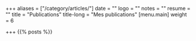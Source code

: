 +++
aliases = ["/category/articles/"]
date = ""
logo = ""
notes = ""
resume = ""
title = "Publications"
title-long = "Mes publications"
[menu.main]
weight = 6

+++
{{% posts %}}